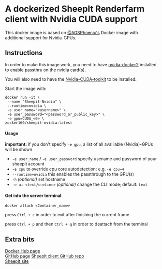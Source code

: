 # A dockerized SheepIt Renderfarm client with Nvidia CUDA support

This docker image is based on [@AGSPhoenix's](https://github.com/AGSPhoenix/sheepit-docker) Docker image with additional support for Nvidia-GPUs.

## Instructions

In order to make this image work, you need to have [nvidia-docker2](https://github.com/NVIDIA/nvidia-docker) installed to enable passthru on the nvidia card(s).

You will also need to have the [Nvidia-CUDA-toolkit](https://developer.nvidia.com/cuda-downloads?target_os=Linux&target_arch=x86_64)  to be installed.

Start the image with:

```
docker run -it \
 --name "Sheepit-Nvidia" \
 --runtime=nvidia \
 -e user_name="<username>" \
 -e user_password="<password_or_public_key>" \
 -e gpu=CUDA_<0> \
zocker160/sheepit-nvidia:latest
```

#### Usage

**important:** if you don't specify `-e gpu`,  a list of all avalilable (Nvidia)-GPUs will be shown

- `-e user_name` / `-e user_password` specify usename and password of your sheepit account
- `-e cpu` to override cpu core autodetection; e.g. `-e cpu=4`
- `--runtime=nvidia` this enables the passthrough to the GPU(s)
- `-h` *(optional)* set hostname
- `-e ui <text/oneLine>` *(optional)* change the CLI mode; default: `text`

#### Get into the server terminal

```
docker attach <Container_name>
```
press `Ctrl + c` in order to exit after finishing the current frame

press `Ctrl + p` and then `Ctrl + q` in order to deattach from the terminal

## Extra bits

[Docker Hub page](https://hub.docker.com/r/zocker160/sheepit-docker-webui//)  
[GitHub page](https://github.com/zocker-160/sheepit-docker-webUI)
[SheepIt client GitHub repo](https://github.com/laurent-clouet/sheepit-client)  
[SheepIt site](https://www.sheepit-renderfarm.com/)
